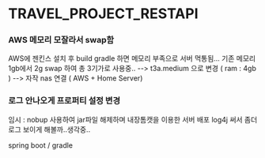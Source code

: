 # TRAVEL_PROJECT_RESTAPI

### AWS 메모리 모잘라서 swap함 
AWS에 젠킨스 설치 후 build gradle 하면 메모리 부족으로 서버 먹통됨...
기존 메모리 1gb에서 2g swap 하여 총 3기가로 사용중.. 
--> t3a.medium 으로 변경 ( ram : 4gb ) --> 자작 nas 연결 ( AWS + Home Server)

### 로그 안나오게 프로퍼티 설정 변경
임시 : nobup 사용하여 jar파일 해제하며 내장톰캣을 이용한 서버 배포
log4j 써서 좀더 로그 보이게 해볼까..생각중..

spring boot / gradle 
